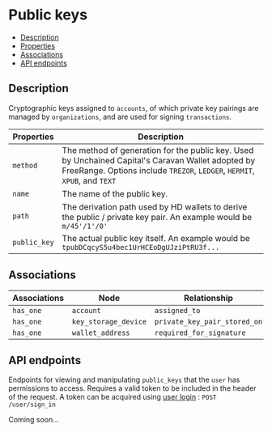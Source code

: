 # Public keys

- [Description](#description)
- [Properties](#properties)
- [Associations](#associations)
- [API endpoints](#api-endpoints)

## Description

Cryptographic keys assigned to `accounts`, of which private key pairings are managed by `organizations`, and are used for signing `transactions`.

| Properties | Description |
| --- | --- |
| `method` | The method of generation for the public key. Used by Unchained Capital's Caravan Wallet adopted by FreeRange. Options include `TREZOR`, `LEDGER`, `HERMIT`, `XPUB`, and `TEXT` |
| `name` | The name of the public key. |
| `path` | The derivation path used by HD wallets to derive the public / private key pair. An example would be `m/45'/1'/0'`|
| `public_key` | The actual public key itself. An example would be `tpubDCqcyS5u4bec1UrHCEoDgUJziPtRU3f...` |

## Associations

| Associations | Node | Relationship |
| --- | --- | --- |
| `has_one` | `account` | `assigned_to` |
| `has_one` | `key_storage_device` | `private_key_pair_stored_on` |
| `has_one` | `wallet_address` | `required_for_signature` |

## API endpoints

Endpoints for viewing and manipulating `public_keys` that the `user` has permissions to access. Requires a valid token to be included in the header of the request. A token can be acquired using [user login](../../api_docs/open/login.md) : `POST /user/sign_in`

Coming soon...

<!-- * [Show Accessible Public Keys] : `GET /public_keys/`
* [Create A Public Key] : `POST /public_keys/`
* [Show A Public Key] : `GET /public_keys/:id/`
* [Update A Public Key] : `PUT /public_keys/:id/`
* [Delete A Public Key] : `DELETE /public_keys/:id/` -->
